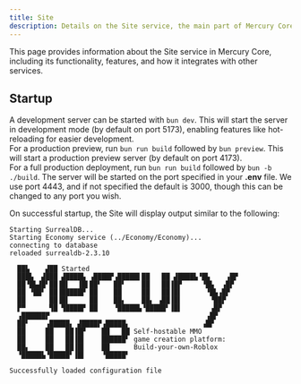 ```yaml
---
title: Site
description: Details on the Site service, the main part of Mercury Core that users interact with.
---
```


This page provides information about the Site service in Mercury Core, including its functionality, features, and how it integrates with other services.

## Startup

A development server can be started with `bun dev`. This will start the server in development mode (by default on port 5173), enabling features like hot-reloading for easier development.  
For a production preview, run `bun run build` followed by `bun preview`. This will start a production preview server (by default on port 4173).  
For a full production deployment, run `bun run build` followed by `bun -b ./build`. The server will be started on the port specified in your **.env** file. We use port 4443, and if not specified the default is 3000, though this can be changed to any port you wish.

On successful startup, the Site will display output similar to the following:

```
Starting SurrealDB...
Starting Economy service (../Economy/Economy)...
connecting to database
reloaded surrealdb-2.3.10

  ██▙    ▟██ Started
  ███▙  ▟███ ▟████▙ ▗████▛▗█████▌██   ██ ▟████▙▝█▙    ▗█▛
  ██▝█▙▟█▘██▐█▌  ▐█▌██▘   ██▘    ██   ██▐█▛     ▝█▙  ▗█▛
  ██ ▝██▘ ██▐█████▛ ██    ██     ██   ██▐█▌      ▝█▙▗█▛
  ██      ██▐█▌     ██    ██▖    ██▖ ▗██▐█▌       ▝██▛
  ▛▀      ▜█ ▜████▛ ██    ▝█████▙▝█████▘▐█▌       ▗█▛
  ▗██████▛                                       ▗█▛
  ██▘    ▗█████▖ ▟████▛▗█████▖                  ▗█▛
  ██     ██   ██▐█▛    ██   ██ Self-hostable MMO
  ██     ██   ██▐█▌    ██████▘ game creation platform:
  ██▖    ██   ██▐█▌    ██      Build-your-own-Roblox
  ▝█████▙▝█████▘▐█▌    ▝█████▘

Successfully loaded configuration file
```

